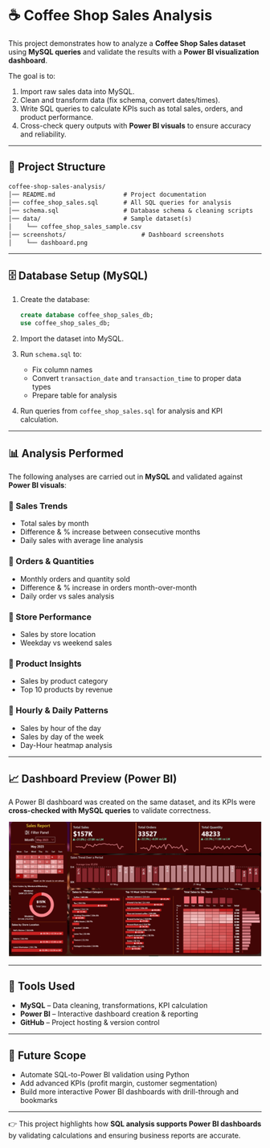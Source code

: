 # ☕ Coffee Shop Sales Analysis  

This project demonstrates how to analyze a **Coffee Shop Sales dataset** using **MySQL queries** and validate the results with a **Power BI visualization dashboard**.  

The goal is to:  
1. Import raw sales data into MySQL.  
2. Clean and transform data (fix schema, convert dates/times).  
3. Write SQL queries to calculate KPIs such as total sales, orders, and product performance.  
4. Cross-check query outputs with **Power BI visuals** to ensure accuracy and reliability.  

---
## 📂 Project Structure
```
coffee-shop-sales-analysis/
│── README.md                   # Project documentation  
│── coffee_shop_sales.sql       # All SQL queries for analysis  
│── schema.sql                  # Database schema & cleaning scripts  
│── data/                       # Sample dataset(s)  
│    └── coffee_shop_sales_sample.csv  
│── screenshots/                     # Dashboard screenshots  
│    └── dashboard.png  
```

---

## 🗄️ Database Setup (MySQL)
1. Create the database:
   ```sql
   create database coffee_shop_sales_db;
   use coffee_shop_sales_db;
   ```
2. Import the dataset into MySQL.  
3. Run `schema.sql` to:  
   - Fix column names  
   - Convert `transaction_date` and `transaction_time` to proper data types  
   - Prepare table for analysis  

4. Run queries from `coffee_shop_sales.sql` for analysis and KPI calculation.  

---

## 📊 Analysis Performed
The following analyses are carried out in **MySQL** and validated against **Power BI visuals**:

### 🔹 Sales Trends
- Total sales by month  
- Difference & % increase between consecutive months  
- Daily sales with average line analysis  

### 🔹 Orders & Quantities
- Monthly orders and quantity sold  
- Difference & % increase in orders month-over-month  
- Daily order vs sales analysis  

### 🔹 Store Performance
- Sales by store location  
- Weekday vs weekend sales  

### 🔹 Product Insights
- Sales by product category  
- Top 10 products by revenue  

### 🔹 Hourly & Daily Patterns
- Sales by hour of the day  
- Sales by day of the week  
- Day-Hour heatmap analysis  

---
## 📈 Dashboard Preview (Power BI)
A Power BI dashboard was created on the same dataset, and its KPIs were **cross-checked with MySQL queries** to validate correctness.  

![Coffee Shop Sales Dashboard](screenshots/dashboard.png)

---

## 🚀 Tools Used
- **MySQL** – Data cleaning, transformations, KPI calculation  
- **Power BI** – Interactive dashboard creation & reporting  
- **GitHub** – Project hosting & version control  

---

## 🔮 Future Scope
- Automate SQL-to-Power BI validation using Python  
- Add advanced KPIs (profit margin, customer segmentation)  
- Build more interactive Power BI dashboards with drill-through and bookmarks  

---

👉 This project highlights how **SQL analysis supports Power BI dashboards** by validating calculations and ensuring business reports are accurate.  
